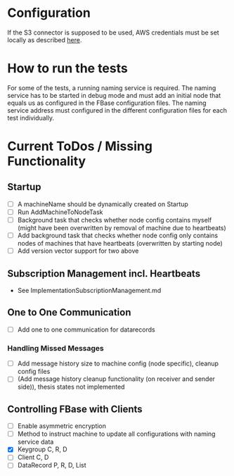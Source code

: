 # Configuration

If the S3 connector is supposed to be used, AWS credentials must be set locally as described [here](http://docs.aws.amazon.com/sdk-for-java/v1/developer-guide/setup-credentials.html).

# How to run the tests

For some of the tests, a running naming service is required. The naming service has to be started in debug mode and must add an initial node that equals us as configured in the FBase configuration files. The naming service address must configured in the different configuration files for each test individually.

# Current ToDos / Missing Functionality

## Startup
- [ ] A machineName should be dynamically created on Startup
- [ ] Run AddMachineToNodeTask
- [ ] Background task that checks whether node config contains myself (might have been overwritten by removal of machine due to heartbeats)
- [ ] Add background task that checks whether node config only contains nodes of machines that have heartbeats (overwritten by starting node)
- [ ] Add version vector support for two above

## Subscription Management incl. Heartbeats
- See ImplementationSubscriptionManagement.md

## One to One Communication
- [ ] Add one to one communication for datarecords

### Handling Missed Messages
- [ ] Add message history size to machine config (node specific), cleanup config files
- [ ] (Add message history cleanup functionality (on receiver and sender side)), thesis states not implemented

## Controlling FBase with Clients
 - [ ] Enable asymmetric encryption
 - [ ] Method to instruct machine to update all configurations with naming service data
 - [x] Keygroup C, R, D
 - [ ] Client C, D
 - [ ] DataRecord P, R, D, List
